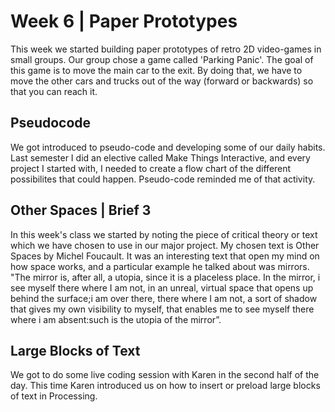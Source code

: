 # Week 6 | Paper Prototypes
This week we started building paper prototypes of retro 2D video-games in small groups. Our group chose a game called 'Parking Panic'. The goal of this game is to move the main car to the exit. By doing that, we have to move the other cars and trucks out of the way (forward or backwards) so that you can reach it. 

## Pseudocode
We got introduced to pseudo-code and developing some of our daily habits. Last semester I did an elective called Make Things Interactive, and every project I started with, I needed to create a flow chart of the different possibilites that could happen. Pseudo-code reminded me of that activity. 

## Other Spaces | Brief 3
In this week's class we started by noting the piece of critical theory or text which we have chosen to use in our major project. My chosen text is Other Spaces by Michel Foucault. It was an interesting text that open my mind on how space works, and a particular example he talked about was mirrors.
"The mirror is, after all, a utopia, since it is a placeless place. In the mirror, i see myself there where I am not, in an unreal, virtual space that opens up behind the surface;i am over there, there where I am not, a sort of shadow that gives my own visibility to myself, that enables me to see myself there where i am absent:such is the utopia of the mirror”. 

## Large Blocks of Text
We got to do some live coding session with Karen in the second half of the day. This time Karen introduced us on how to insert or preload large blocks of text in Processing.
